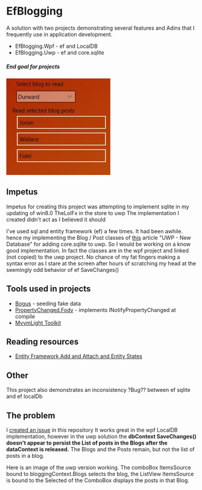 # EfBlogging

A solution with two projects demonstrating several features and Adins that I frequently use in application development.

* EfBlogging.Wpf - ef and LocalDB
* EfBlogging.Uwp - ef and core.sqlite

##### End goal  for  projects
![Ef Blogging Cb Lv As It Should Be](GitHubStuff/EfBloggingCbLvAsItShouldBe.JPG)

## Impetus
Impetus for creating this project was attempting to implement sqlite in my updating of win8.0 TheLolFx in the store to uwp The implementation I created didn't act as I believed it should

I've used sql and entity framework (ef) a few times. It had been awhile. 
hence my implementing the Blog / Post classes of [this](https://docs.microsoft.com/en-us/ef/core/get-started/uwp/getting-started) article "UWP - New Database" for adding core.sqlite to uwp. 
So I would be working on a know good implementation. In fact the classes are in the wpf project and linked (not copied) to the uwp project. 
No chance of my fat fingers making a syntax error as I stare at the screen after hours of scratching my head at the seemingly odd behavior of ef SaveChanges()

## Tools used in projects
* [Bogus](https://github.com/bchavez/Bogus) - seeding fake data
* [PropertyChanged.Fody](https://github.com/Fody/PropertyChanged) - implements INotifyPropertyChanged at compile 
* [MvvmLight Toolkit](http://www.mvvmlight.net/)

## Reading resources
* [Entity Framework Add and Attach and Entity States](https://msdn.microsoft.com/en-us/library/jj592676%28v=vs.113%29.aspx?f=255&MSPPError=-2147217396)



## Other

This project also demonstrates an inconsistency ?Bug?? between ef sqlite and ef localDb


## The problem
I [created an issue](https://github.com/jhalbrecht/EfBlogging/issues/1) in this repository
It works great in the wpf LocalDB implementation, 
however in the uwp solution the **dbContext SaveChanges() doesn't appear to persist the List of posts in the Blogs after the dataContext is released.**
The Blogs and the Posts remain, but not the list of posts in a blog.

Here is an image of the uwp version working. The comboBox ItemsSource bound to bloggingContext.Blogs selects the blog, the ListView ItemsSource is bound to the Selected of the ComboBox displays the posts in that Blog. 

